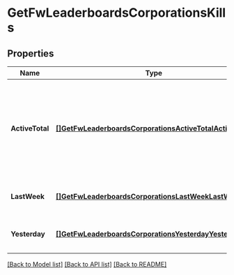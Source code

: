 # GetFwLeaderboardsCorporationsKills

## Properties
Name | Type | Description | Notes
------------ | ------------- | ------------- | -------------
**ActiveTotal** | [**[]GetFwLeaderboardsCorporationsActiveTotalActiveTotal**](get_fw_leaderboards_corporations_active_total_active_total.md) | Top 10 ranking of corporations active in faction warfare by total kills. A corporation is considered \&quot;active\&quot; if they have participated in faction warfare in the past 14 days. | [default to null]
**LastWeek** | [**[]GetFwLeaderboardsCorporationsLastWeekLastWeek**](get_fw_leaderboards_corporations_last_week_last_week.md) | Top 10 ranking of corporations by kills in the past week | [default to null]
**Yesterday** | [**[]GetFwLeaderboardsCorporationsYesterdayYesterday**](get_fw_leaderboards_corporations_yesterday_yesterday.md) | Top 10 ranking of corporations by kills in the past day | [default to null]

[[Back to Model list]](../README.md#documentation-for-models) [[Back to API list]](../README.md#documentation-for-api-endpoints) [[Back to README]](../README.md)


